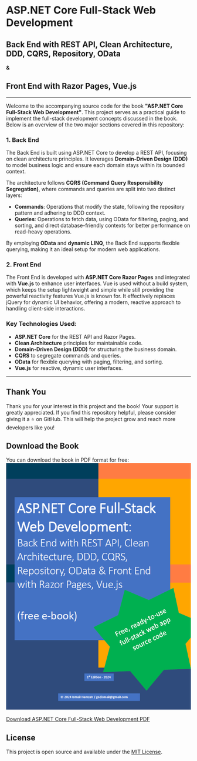 # ASP.NET Core Full-Stack Web Development

## Back End with REST API, Clean Architecture, DDD, CQRS, Repository, OData  
**&**  
## Front End with Razor Pages, Vue.js

---

Welcome to the accompanying source code for the book **"ASP.NET Core Full-Stack Web Development"**. This project serves as a practical guide to implement the full-stack development concepts discussed in the book. Below is an overview of the two major sections covered in this repository:

### 1. Back End
The Back End is built using ASP.NET Core to develop a REST API, focusing on clean architecture principles. It leverages **Domain-Driven Design (DDD)** to model business logic and ensure each domain stays within its bounded context. 

The architecture follows **CQRS (Command Query Responsibility Segregation)**, where commands and queries are split into two distinct layers:
- **Commands**: Operations that modify the state, following the repository pattern and adhering to DDD context.
- **Queries**: Operations to fetch data, using OData for filtering, paging, and sorting, and direct database-friendly contexts for better performance on read-heavy operations.

By employing **OData** and **dynamic LINQ**, the Back End supports flexible querying, making it an ideal setup for modern web applications.

### 2. Front End
The Front End is developed with **ASP.NET Core Razor Pages** and integrated with **Vue.js** to enhance user interfaces. Vue is used without a build system, which keeps the setup lightweight and simple while still providing the powerful reactivity features Vue.js is known for. It effectively replaces jQuery for dynamic UI behavior, offering a modern, reactive approach to handling client-side interactions. 

### Key Technologies Used:
- **ASP.NET Core** for the REST API and Razor Pages.
- **Clean Architecture** principles for maintainable code.
- **Domain-Driven Design (DDD)** for structuring the business domain.
- **CQRS** to segregate commands and queries.
- **OData** for flexible querying with paging, filtering, and sorting.
- **Vue.js** for reactive, dynamic user interfaces.

---

## Thank You
Thank you for your interest in this project and the book! Your support is greatly appreciated. If you find this repository helpful, please consider giving it a ⭐️ on GitHub. This will help the project grow and reach more developers like you!

## Download the Book
You can download the book in PDF format for free:
![Book Cover](book-cover.png)

[Download ASP.NET Core Full-Stack Web Development PDF](https://github.com/go2ismail/ASP.NET-FullStack-BackEnd-FrontEnd/raw/main/path-to-your-file)


## License
This project is open source and available under the [MIT License](LICENSE).
